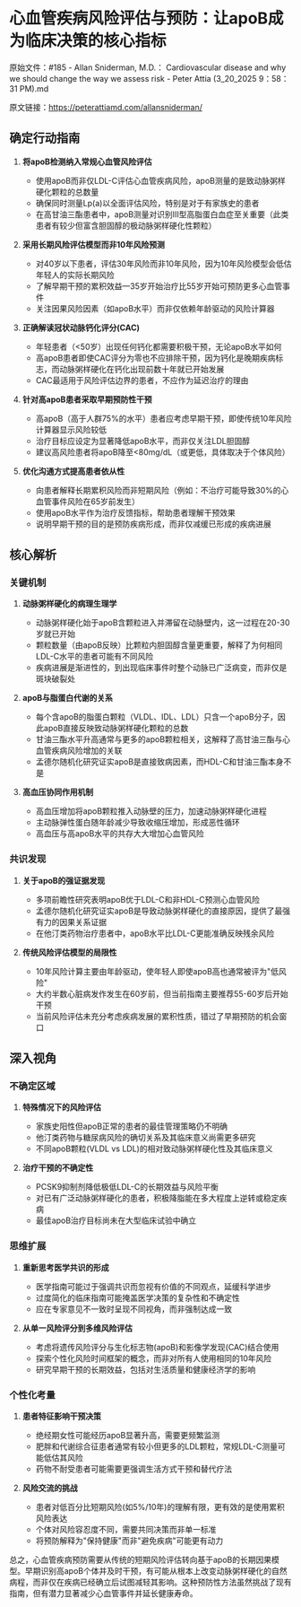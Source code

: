 # 心血管疾病风险评估与预防：让apoB成为临床决策的核心指标

原始文件：#185 - Allan Sniderman, M.D.： Cardiovascular disease and why we should change the way we assess risk - Peter Attia (3_20_2025 9：58：31 PM).md

原文链接：https://peterattiamd.com/allansniderman/

<YouTube videoId="W1geXgNEG_0" />

## 确定行动指南

1. **将apoB检测纳入常规心血管风险评估**
   - 使用apoB而非仅LDL-C评估心血管疾病风险，apoB测量的是致动脉粥样硬化颗粒的总数量
   - 确保同时测量Lp(a)以全面评估风险，特别是对于有家族史的患者
   - 在高甘油三酯患者中，apoB测量对识别III型高脂蛋白血症至关重要（此类患者有较少但富含胆固醇的极动脉粥样硬化性颗粒）

2. **采用长期风险评估模型而非10年风险预测**
   - 对40岁以下患者，评估30年风险而非10年风险，因为10年风险模型会低估年轻人的实际长期风险
   - 了解早期干预的累积效益—35岁开始治疗比55岁开始可预防更多心血管事件
   - 关注因果风险因素（如apoB水平）而非仅依赖年龄驱动的风险计算器

3. **正确解读冠状动脉钙化评分(CAC)**
   - 年轻患者（<50岁）出现任何钙化都需要积极干预，无论apoB水平如何
   - 高apoB患者即使CAC评分为零也不应排除干预，因为钙化是晚期疾病标志，而动脉粥样硬化在钙化出现前数十年就已开始发展
   - CAC最适用于风险评估边界的患者，不应作为延迟治疗的理由

4. **针对高apoB患者采取早期预防性干预**
   - 高apoB（高于人群75%的水平）患者应考虑早期干预，即使传统10年风险计算器显示风险较低
   - 治疗目标应设定为显著降低apoB水平，而非仅关注LDL胆固醇
   - 建议高风险患者将apoB降至<80mg/dL（或更低，具体取决于个体风险）

5. **优化沟通方式提高患者依从性**
   - 向患者解释长期累积风险而非短期风险（例如：不治疗可能导致30%的心血管事件风险在65岁前发生）
   - 使用apoB水平作为治疗反馈指标，帮助患者理解干预效果
   - 说明早期干预的目的是预防疾病形成，而非仅减缓已形成的疾病进展

## 核心解析

### 关键机制

1. **动脉粥样硬化的病理生理学**
   - 动脉粥样硬化始于apoB含颗粒进入并滞留在动脉壁内，这一过程在20-30岁就已开始
   - 颗粒数量（由apoB反映）比颗粒内胆固醇含量更重要，解释了为何相同LDL-C水平的患者可能有不同风险
   - 疾病进展是渐进性的，到出现临床事件时整个动脉已广泛病变，而非仅是斑块破裂处

2. **apoB与脂蛋白代谢的关系**
   - 每个含apoB的脂蛋白颗粒（VLDL、IDL、LDL）只含一个apoB分子，因此apoB直接反映致动脉粥样硬化颗粒的总数
   - 甘油三酯水平升高通常与更多的apoB颗粒相关，这解释了高甘油三酯与心血管疾病风险增加的关联
   - 孟德尔随机化研究证实apoB是直接致病因素，而HDL-C和甘油三酯本身不是

3. **高血压协同作用机制**
   - 高血压增加将apoB颗粒推入动脉壁的压力，加速动脉粥样硬化进程
   - 主动脉弹性蛋白随年龄减少导致收缩压增加，形成恶性循环
   - 高血压与高apoB水平的共存大大增加心血管风险

### 共识发现

1. **关于apoB的强证据发现**
   - 多项前瞻性研究表明apoB优于LDL-C和非HDL-C预测心血管风险
   - 孟德尔随机化研究证实apoB是导致动脉粥样硬化的直接原因，提供了最强有力的因果关系证据
   - 在他汀类药物治疗患者中，apoB水平比LDL-C更能准确反映残余风险

2. **传统风险评估模型的局限性**
   - 10年风险计算主要由年龄驱动，使年轻人即使apoB高也通常被评为"低风险"
   - 大约半数心脏病发作发生在60岁前，但当前指南主要推荐55-60岁后开始干预
   - 当前风险评估未充分考虑疾病发展的累积性质，错过了早期预防的机会窗口

## 深入视角

### 不确定区域

1. **特殊情况下的风险评估**
   - 家族史阳性但apoB正常的患者的最佳管理策略仍不明确
   - 他汀类药物与糖尿病风险的确切关系及其临床意义尚需更多研究
   - 不同apoB颗粒(VLDL vs LDL)的相对致动脉粥样硬化性及其临床意义

2. **治疗干预的不确定性**
   - PCSK9抑制剂降低极低LDL-C的长期效益与风险平衡
   - 对已有广泛动脉粥样硬化的患者，积极降脂能在多大程度上逆转或稳定疾病
   - 最佳apoB治疗目标尚未在大型临床试验中确立

### 思维扩展

1. **重新思考医学共识的形成**
   - 医学指南可能过于强调共识而忽视有价值的不同观点，延缓科学进步
   - 过度简化的临床指南可能掩盖医学决策的复杂性和不确定性
   - 应在专家意见不一致时呈现不同视角，而非强制达成一致

2. **从单一风险评分到多维风险评估**
   - 考虑将遗传风险评分与生化标志物(apoB)和影像学发现(CAC)结合使用
   - 探索个性化风险时间框架的概念，而非对所有人使用相同的10年风险
   - 研究早期干预的长期效益，包括对生活质量和健康经济学的影响

### 个性化考量

1. **患者特征影响干预决策**
   - 绝经期女性可能经历apoB显著升高，需要更频繁监测
   - 肥胖和代谢综合征患者通常有较小但更多的LDL颗粒，常规LDL-C测量可能低估其风险
   - 药物不耐受患者可能需要更强调生活方式干预和替代疗法

2. **风险交流的挑战**
   - 患者对低百分比短期风险(如5%/10年)的理解有限，更有效的是使用累积风险表达
   - 个体对风险容忍度不同，需要共同决策而非单一标准
   - 将预防解释为"保持健康"而非"避免疾病"可能更有动力

总之，心血管疾病预防需要从传统的短期风险评估转向基于apoB的长期因果模型。早期识别高apoB个体并及时干预，有可能从根本上改变动脉粥样硬化的自然病程，而非仅在疾病已经确立后试图减轻其影响。这种预防性方法虽然挑战了现有指南，但有潜力显著减少心血管事件并延长健康寿命。
